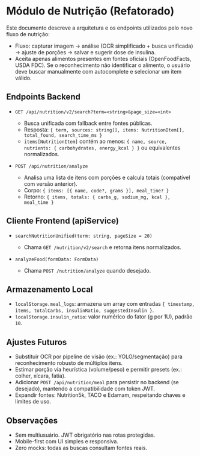 # Módulo de Nutrição (Refatorado)

Este documento descreve a arquitetura e os endpoints utilizados pelo novo fluxo de nutrição:

- Fluxo: capturar imagem → análise (OCR simplificado + busca unificada) → ajuste de porções → salvar e sugerir dose de insulina.
- Aceita apenas alimentos presentes em fontes oficiais (OpenFoodFacts, USDA FDC). Se o reconhecimento não identificar o alimento, o usuário deve buscar manualmente com autocomplete e selecionar um item válido.

## Endpoints Backend

- `GET /api/nutrition/v2/search?term=<string>&page_size=<int>`
  - Busca unificada com fallback entre fontes públicas.
  - Resposta: `{ term, sources: string[], items: NutritionItem[], total_found, search_time_ms }`
  - `items[NutritionItem]` contém ao menos: `{ name, source, nutrients: { carbohydrates, energy_kcal } }` ou equivalentes normalizados.

- `POST /api/nutrition/analyze`
  - Analisa uma lista de itens com porções e calcula totais (compatível com versão anterior).
  - Corpo: `{ items: [{ name, code?, grams }], meal_time? }`
  - Retorno: `{ items, totals: { carbs_g, sodium_mg, kcal }, meal_time }`

## Cliente Frontend (apiService)

- `searchNutritionUnified(term: string, pageSize = 20)`
  - Chama `GET /nutrition/v2/search` e retorna itens normalizados.

- `analyzeFood(formData: FormData)`
  - Chama `POST /nutrition/analyze` quando desejado.

## Armazenamento Local

- `localStorage.meal_logs`: armazena um array com entradas `{ timestamp, items, totalCarbs, insulinRatio, suggestedInsulin }`.
- `localStorage.insulin_ratio`: valor numérico do fator (g por 1U), padrão `10`.

## Ajustes Futuros

- Substituir OCR por pipeline de visão (ex.: YOLO/segmentação) para reconhecimento robusto de múltiplos itens.
- Estimar porção via heurística (volume/peso) e permitir presets (ex.: colher, xícara, fatia).
- Adicionar `POST /api/nutrition/meal` para persistir no backend (se desejado), mantendo a compatibilidade com token JWT.
- Expandir fontes: Nutrition5k, TACO e Edamam, respeitando chaves e limites de uso.

## Observações

- Sem multiusuário. JWT obrigatório nas rotas protegidas.
- Mobile-first com UI simples e responsiva.
- Zero mocks: todas as buscas consultam fontes reais.